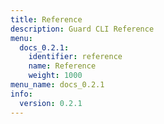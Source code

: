 ```yaml
---
title: Reference
description: Guard CLI Reference
menu:
  docs_0.2.1:
    identifier: reference
    name: Reference
    weight: 1000
menu_name: docs_0.2.1
info:
  version: 0.2.1
---
```


